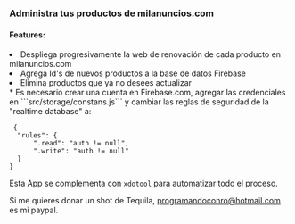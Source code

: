 <html>
<h3> Administra tus productos de milanuncios.com </h3>

<h4>Features: </h4>
<li>Despliega progresivamente la web de renovación de cada producto en milanuncios.com</li>
<li>Agrega Id's de nuevos productos a la base de datos Firebase</li>
<li>Elimina productos que ya no desees actualizar</li>

</html>
* Es necesario crear una cuenta en Firebase.com, agregar las credenciales en ```src/storage/constans.js``` y cambiar las reglas de seguridad de la "realtime database" a:

```
 {
  "rules": {
      ".read": "auth != null",
      ".write": "auth != null"
  }
}
```

Esta App se complementa con `xdotool` para automatizar todo el proceso.

Si me quieres donar un shot de Tequila, programandoconro@hotmail.com es mi paypal.
